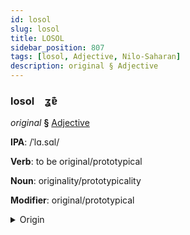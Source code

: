 ```yaml
---
id: losol
slug: losol
title: LOSOL
sidebar_position: 807
tags: [losol, Adjective, Nilo-Saharan]
description: original § Adjective
---
```


### losol&emsp;<span kind="abugida">ʓɐ͊</span>

*original* **§** [Adjective](../../tags/Adjective)

**IPA**: /ˈlɑ.sɑl/

**Verb**: to be original/prototypical

**Noun**: originality/prototypicality

**Modifier**: original/prototypical

<details>
    <summary>Origin</summary>
    Songhay lasal [lasal]<br/>
    <em>Nilo-Saharan Language Family</em>
</details>